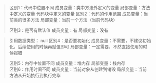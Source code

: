 > 区别1：代码中位置不同
         成员变量：类中方法外定义的变量
>          局部变量：方法中定义的变量  代码块中定义的变量
> 区别2：代码的作用范围
>          成员变量：当前类的很多方法
>          局部变量：当前一个方法（当前代码块）   
> 
> 区别3：是否有默认值
>          成员变量：有
>          局部变量：没有

> 引用数据类型： null
区别4：是否要初始化
>          成员变量：不需要，不建议初始化，后续使用的时候再赋值即可
>          局部变量：一定需要，不然直接使用的时候报错
> 
> 区别5：内存中位置不同
>          成员变量：堆内存
>          局部变量：栈内存   
> 区别6：作用时间不同
>          成员变量：当前对象从创建到销毁
>          局部变量：当前方法从开始执行到执行完毕

